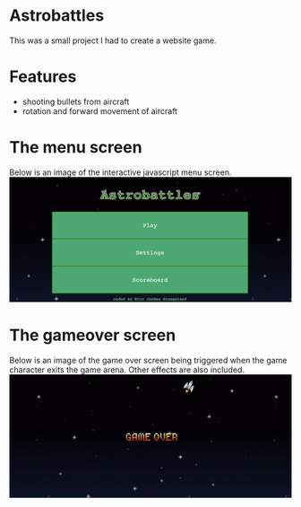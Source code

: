 # Astrobattles
This was a small project I had to create a website game. 
# Features
- shooting bullets from aircraft
- rotation and forward movement of aircraft
# The menu screen
Below is an image of the interactive javascript menu screen.
![alt text](https://github.com/stangeqwq/astrobattles/blob/main/assets/Menu.png)
# The gameover screen
Below is an image of the game over screen being triggered when the game character exits the game arena. Other effects are also included.
![alt text](https://github.com/stangeqwq/astrobattles/blob/main/assets/GameOverJava.png)

